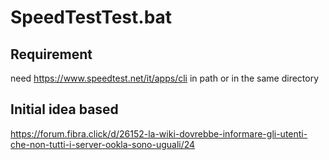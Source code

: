 # SpeedTestTest.bat

## Requirement

need https://www.speedtest.net/it/apps/cli in path or in the same directory

## Initial idea based

https://forum.fibra.click/d/26152-la-wiki-dovrebbe-informare-gli-utenti-che-non-tutti-i-server-ookla-sono-uguali/24
